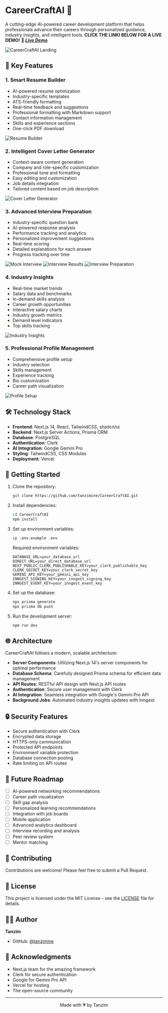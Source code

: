 # CareerCraftAI 🚀

A cutting-edge AI-powered career development platform that helps professionals advance their careers through personalized guidance, industry insights, and intelligent tools.
**CLICK THE LINKI BELOW FOR A LIVE DEMO!**
🔗 *****[Live Demo](https://career-craft-ai-liart.vercel.app/)*****

![CareerCraftAI Landing](<img width="805" alt="Image" src="https://github.com/user-attachments/assets/48fc8288-35ef-4d36-bf00-cd5080e4ddc6" />)

## 🌟 Key Features

### 1. Smart Resume Builder
- AI-powered resume optimization
- Industry-specific templates
- ATS-friendly formatting
- Real-time feedback and suggestions
- Professional formatting with Markdown support
- Contact information management
- Skills and experience sections
- One-click PDF download

![Resume Builder](public/screenshots/resume-builder.png)

### 2. Intelligent Cover Letter Generator
- Context-aware content generation
- Company and role-specific customization
- Professional tone and formatting
- Easy editing and customization
- Job details integration
- Tailored content based on job description

![Cover Letter Generator](public/screenshots/cover-letter.png)

### 3. Advanced Interview Preparation
- Industry-specific question bank
- AI-powered response analysis
- Performance tracking and analytics
- Personalized improvement suggestions
- Real-time scoring
- Detailed explanations for each answer
- Progress tracking over time

![Mock Interview](public/screenshots/mock-interview.png)
![Interview Results](public/screenshots/interview-results.png)
![Interview Preparation](public/screenshots/interview-prep.png)

### 4. Industry Insights
- Real-time market trends
- Salary data and benchmarks
- In-demand skills analysis
- Career growth opportunities
- Interactive salary charts
- Industry growth metrics
- Demand level indicators
- Top skills tracking

![Industry Insights](public/screenshots/industry-insights.png)

### 5. Professional Profile Management
- Comprehensive profile setup
- Industry selection
- Skills management
- Experience tracking
- Bio customization
- Career path visualization

![Profile Setup](public/screenshots/profile-setup.png)

## 🛠️ Technology Stack

- **Frontend**: Next.js 14, React, TailwindCSS, shadcn/ui
- **Backend**: Next.js Server Actions, Prisma ORM
- **Database**: PostgreSQL
- **Authentication**: Clerk
- **AI Integration**: Google Gemini Pro
- **Styling**: TailwindCSS, CSS Modules
- **Deployment**: Vercel

## 🚀 Getting Started

1. Clone the repository:
   ```bash
   git clone https://github.com/tanzimine/CareerCraftAI.git
   ```

2. Install dependencies:
   ```bash
   cd CareerCraftAI
   npm install
   ```

3. Set up environment variables:
   ```bash
   cp .env.example .env
   ```
   Required environment variables:
   ```
   DATABASE_URL=your_database_url
   DIRECT_URL=your_direct_database_url
   NEXT_PUBLIC_CLERK_PUBLISHABLE_KEY=your_clerk_publishable_key
   CLERK_SECRET_KEY=your_clerk_secret_key
   GEMINI_API_KEY=your_gemini_api_key
   INNGEST_SIGNING_KEY=your_inngest_signing_key
   INNGEST_EVENT_KEY=your_inngest_event_key
   ```

4. Set up the database:
   ```bash
   npx prisma generate
   npx prisma db push
   ```

5. Run the development server:
   ```bash
   npm run dev
   ```

## 🌐 Architecture

CareerCraftAI follows a modern, scalable architecture:

- **Server Components**: Utilizing Next.js 14's server components for optimal performance
- **Database Schema**: Carefully designed Prisma schema for efficient data management
- **API Routes**: RESTful API design with Next.js API routes
- **Authentication**: Secure user management with Clerk
- **AI Integration**: Seamless integration with Google's Gemini Pro API
- **Background Jobs**: Automated industry insights updates with Inngest

## 🔒 Security Features

- Secure authentication with Clerk
- Encrypted data storage
- HTTPS-only communication
- Protected API endpoints
- Environment variable protection
- Database connection pooling
- Rate limiting on API routes

## 🎯 Future Roadmap

- [ ] AI-powered networking recommendations
- [ ] Career path visualization
- [ ] Skill gap analysis
- [ ] Personalized learning recommendations
- [ ] Integration with job boards
- [ ] Mobile application
- [ ] Advanced analytics dashboard
- [ ] Interview recording and analysis
- [ ] Peer review system
- [ ] Mentor matching

## 🤝 Contributing

Contributions are welcome! Please feel free to submit a Pull Request.

## 📝 License

This project is licensed under the MIT License - see the [LICENSE](LICENSE) file for details.

## 👨‍💻 Author

**Tanzim**
- GitHub: [@tanzimine](https://github.com/tanzimine)

## 🙏 Acknowledgments

- Next.js team for the amazing framework
- Clerk for secure authentication
- Google for Gemini Pro API
- Vercel for hosting
- The open-source community

---

<p align="center">Made with 💗 by Tanzim</p>
